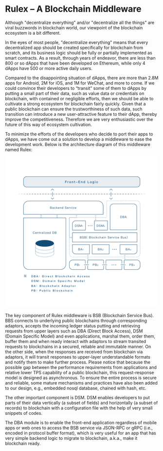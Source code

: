 Rulex – A Blockchain Middleware
===
Although "decentralize everything" and/or "decentralize all the things" are viral buzzwords in blockchain world, our viewpoint of the blockchain ecosystem is a bit different.

In the eyes of most people, "decentralize everything" means that every decentralized app should be created specifically for blockchain from scratch, and its business logic should be fully or partially implemented as smart contracts. As a result, through years of endeavor, there are less than 800 or so dApps that have been developed on Ethereum, while only 4 dApps have 500 or more active daily users.

Compared to the disappointing situation of dApps, there are more than 2.8M apps for Android, 2M for iOS, and 1M for WeChat, and more to come. If we could convince their developers to “transit” some of them to dApps by putting a small part of their data, such as value data or credentials on blockchain, with contained or negligible efforts, then we should be able to cultivate a strong ecosystem for blockchain fairly quickly. Given that a public blockchain can ensure the trustworthiness of such data, such transition can introduce a new user-attractive feature to their dApp, thereby improve the competitiveness. Therefore we are very enthusiastic over the future of this way of ecosystem cultivation.

To minimize the efforts of the developers who decide to port their apps to dApps, we have come out a solution to develop a middleware to ease the development work. Below is the architecture diagram of this middleware named Rulex:

![image](https://github.com/rulex-bmw/BMW/blob/master/bmw/picture/190254304704775365.png)

The key component of Rulex middleware is BSB (Blockchain Service Bus). BBS connects to underlying public blockchains through corresponding adaptors, accepts the incoming ledger status putting and retrieving requests from upper layers such as DBA (Direct Block Access), DSM (Domain Specific Model) and even applications, marshal them, order them, buffer them and when ready interact with adaptors to stream transited requests to blockchains in a secured, reliable and immutable manner. On the other side, when the responses are received from blockchain via adaptors, it will transit responses to upper-layer understandable formats and notify them to make further process. Please notice that because the possible gap between the performance requirements from applications and relative lower TPS capability of a public blockchain, this request-response model is designed as asynchronous. To ensure the entire process is secure and reliable, some mature mechanisms and practices have also been added to our design, e.g., embedded nosql database, chained with hash, etc.

The other important component is DSM. DSM enables developers to put parts of their data vertically (a subset of fields) and horizontally (a subset of records) to blockchain with a configuration file with the help of very small snippets of codes.

The DBA module is to enable the front-end application regardless of mobile apps or web ones to access the BSB service via JSON-RPC or gRPC (i.e., encoded in protocol buffer format), which is very useful for an app that has very simple backend logic to migrate to blockchain, a.k.a., make it blockchain ready.

